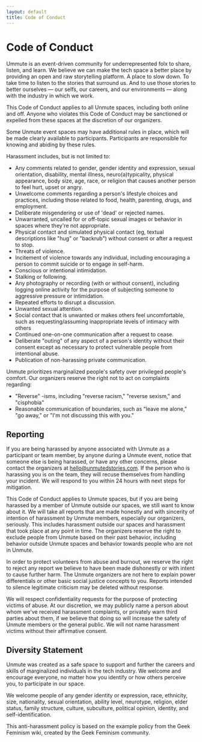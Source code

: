 ```yaml
---
layout: default
title: Code of Conduct
---
```


# Code of Conduct

Ummute is an event-driven community for underrepresented folx to share, listen, and learn.
We believe we can make the tech space a better place by providing an open and raw storytelling platform. A place to slow down. To take time to listen to the stories that surround us. And to use those stories to better ourselves — our selfs, our careers, and our environments — along with the industry in which we work.

This Code of Conduct applies to all Unmute spaces, including both online and off. Anyone who violates this Code of Conduct may be sanctioned or expelled from these spaces at the discretion of our organizers.

Some Unmute event spaces may have additional rules in place, which will be made clearly available to participants. Participants are responsible for knowing and abiding by these rules.

Harassment includes, but is not limited to:

- Any comments related to gender, gender identity and expression, sexual orientation, disability, mental illness, neuro(a)typicality, physical appearance, body size, age, race, or religion that causes another person to feel hurt, upset or angry.
- Unwelcome comments regarding a person's lifestyle choices and practices, including those related to food, health, parenting, drugs, and employment.
- Deliberate misgendering or use of 'dead' or rejected names.
- Unwarranted, uncalled for or off-topic sexual images or behavior in spaces where they're not appropriate.
- Physical contact and simulated physical contact (eg, textual descriptions like "hug" or "backrub") without consent or after a request to stop.
- Threats of violence.
- Incitement of violence towards any individual, including encouraging a person to commit suicide or to engage in self-harm.
- Conscious or intentional intimidation.
- Stalking or following.
- Any photography or recording (with or without consent), including logging online activity for the purpose of subjecting someone to aggressive pressure or intimidation.
- Repeated efforts to disrupt a discussion.
- Unwanted sexual attention.
- Social contact that is unwanted or makes others feel uncomfortable, such as requesting/assuming inappropriate levels of intimacy with others
- Continued one-on-one communication after a request to cease.
- Deliberate "outing" of any aspect of a person's identity without their consent except as necessary to protect vulnerable people from intentional abuse.
- Publication of non-harassing private communication.

Unmute prioritizes marginalized people's safety over privileged people's comfort. Our organizers reserve the right not to act on complaints regarding:

- "Reverse" -isms, including "reverse racism," "reverse sexism," and "cisphobia"
- Reasonable communication of boundaries, such as "leave me alone," "go away," or "I'm not discussing this with you."

## Reporting

If you are being harassed by anyone associated with Unmute as a participant or team member, by anyone during a Unmute event, notice that someone else is being harassed, or have any other concerns, please contact the organizers at [hello@unmutedstories.com](mailto:hello@unmutedstories.com). If the person who is harassing you is on the team, they will recuse themselves from handling your incident. We will respond to you within 24 hours with next steps for mitigation.

This Code of Conduct applies to Unmute spaces, but if you are being harassed by a member of Unmute outside our spaces, we still want to know about it. We will take all reports that are made honestly and with sincerity of intention of harassment by Unmute members, especially our organizers, seriously. This includes harassment outside our spaces and harassment that took place at any point in time. The organizers reserve the right to exclude people from Unmute based on their past behavior, including behavior outside Unmute spaces and behavior towards people who are not in Unmute.

In order to protect volunteers from abuse and burnout, we reserve the right to reject any report we believe to have been made dishonestly or with intent to cause further harm. The Unmute organizers are not here to explain power differentials or other basic social justice concepts to you. Reports intended to silence legitimate criticism may be deleted without response.

We will respect confidentiality requests for the purpose of protecting victims of abuse. At our discretion, we may publicly name a person about whom we've received harassment complaints, or privately warn third parties about them, if we believe that doing so will increase the safety of Unmute members or the general public. We will not name harassment victims without their affirmative consent.

## Diversity Statement

Unmute was created as a safe space to support and further the careers and skills of marginalized individuals in the tech industry. We welcome and encourage everyone, no matter how you identify or how others perceive you, to participate in our space.

We welcome people of any gender identity or expression, race, ethnicity, size, nationality, sexual orientation, ability level, neurotype, religion, elder status, family structure, culture, subculture, political opinion, identity, and self-identification.

This anti-harassment policy is based on the example policy from the Geek Feminism wiki, created by the Geek Feminism community.
